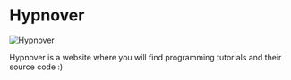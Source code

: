 # Hypnover

![Hypnover](https://user-images.githubusercontent.com/74147463/138559695-e2c14fe4-8e48-4014-b5bb-fe34b3ecdd61.png)

Hypnover is a website where you will find programming tutorials and their source code :)
